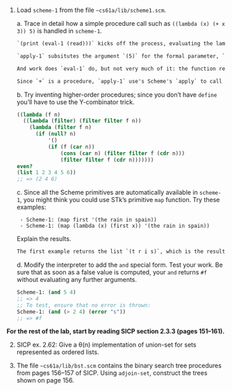 1. Load `scheme-1` from the file `~cs61a/lib/scheme1.scm`.

    a. Trace in detail how a simple procedure call such as
      `((lambda (x) (+ x 3)) 5)` is handled in `scheme-1`.

    ```txt
    `(print (eval-1 (read)))` kicks off the process, evaluating the lambda expression in `eval-1`, passing it in through `read`. Next, recognizing that what's been passed is a pair, we ready the expression to be called as two arguments to `apply-1` -- the first, eventually being the lambda expression, and the second being a list of the constant arguments, that is to say, `5` (the `eval-1`'d output of both the lambda and the constant are themselves).

    `apply-1` subsitutes the argument `(5)` for the formal parameter, `(x)` and then passes the expression `(+ 5 3)` to `eval-1` to work.

    And work does `eval-1` do, but not very much of it: the function recognizes `(+ 5 3)` as a pair, and passes it back to `apply-1`, as the procedure `+` and a list of arguments, `(5 3)`, which are returned from their recursive trip back through `eval-1` as constants.

    Since `+` is a procedure, `apply-1` use's Scheme's `apply` to call the procedure with the list of arguments as `(5 3)`. Thus, we get back the answer `8`.
    ```

    b. Try inventing higher-order procedures; since you don’t have `define` you’ll have to use the Y-combinator trick.

    ```scheme
    ((lambda (f n)
      ((lambda (filter) (filter filter f n))
        (lambda (filter f n)
          (if (null? n)
              '()
              (if (f (car n))
                  (cons (car n) (filter filter f (cdr n)))
                  (filter filter f (cdr n)))))))
    even?
    (list 1 2 3 4 5 6))
    ;; => (2 4 6)
    ```

    c. Since all the Scheme primitives are automatically available in `scheme-1`, you might think you could
use STk’s primitive `map` function. Try these examples:

        - Scheme-1: (map first '(the rain in spain))
        - Scheme-1: (map (lambda (x) (first x)) '(the rain in spain))

      Explain the results.

      ```txt
      The first example returns the list `(t r i s)`, which is the result of taking the first letter from each word in the input argument. The second example, although by all appearances is functionally equivalent to the first, fails with an error: `apply: bad procedure: (lambda (x) (first x))`. This happens because `map` passes arguments as unbound variables, rather than a single quoted expression
      ```

    d. Modify the interpreter to add the `and` special form. Test your work. Be sure that as soon as a false
value is computed, your `and` returns `#f` without evaluating any further arguments.

    ```scheme
    Scheme-1: (and 5 4)
    ;; => 4
    ;; To test, ensure that no error is thrown:
    Scheme-1: (and (> 2 4) (error "s"))
    ;; => #f
    ```

**For the rest of the lab, start by reading SICP section 2.3.3 (pages 151–161).**

2. SICP ex. 2.62: Give a θ(n) implementation of union-set for sets represented as ordered lists.

3. The file `~cs61a/lib/bst.scm` contains the binary search tree procedures from pages 156–157 of SICP. Using `adjoin-set`, construct the trees shown on page 156.
